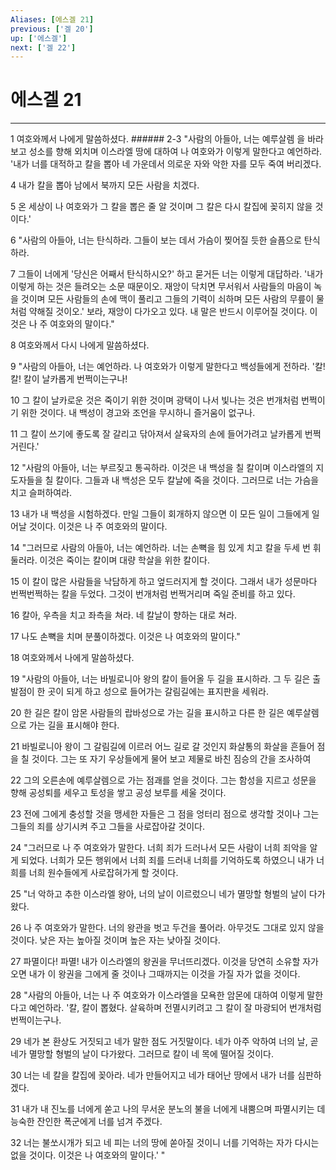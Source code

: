 ```yaml
---
Aliases: [에스겔 21]
previous: ['겔 20']
up: ['에스겔']
next: ['겔 22']
---
```

# 에스겔 21

***


1 여호와께서 나에게 말씀하셨다. ###### 2-3 "사람의 아들아, 너는 예루살렘 을 바라보고 성소를 향해 외치며 이스라엘 땅에 대하여 나 여호와가 이렇게 말한다고 예언하라. '내가 너를 대적하고 칼을 뽑아 네 가운데서 의로운 자와 악한 자를 모두 죽여 버리겠다. 

4 내가 칼을 뽑아 남에서 북까지 모든 사람을 치겠다. 

5 온 세상이 나 여호와가 그 칼을 뽑은 줄 알 것이며 그 칼은 다시 칼집에 꽂히지 않을 것이다.' 

6 "사람의 아들아, 너는 탄식하라. 그들이 보는 데서 가슴이 찢어질 듯한 슬픔으로 탄식하라. 

7 그들이 너에게 '당신은 어째서 탄식하시오?' 하고 묻거든 너는 이렇게 대답하라. '내가 이렇게 하는 것은 들려오는 소문 때문이오. 재앙이 닥치면 무서워서 사람들의 마음이 녹을 것이며 모든 사람들의 손에 맥이 풀리고 그들의 기력이 쇠하며 모든 사람의 무릎이 물처럼 약해질 것이오.' 보라, 재앙이 다가오고 있다. 내 말은 반드시 이루어질 것이다. 이것은 나 주 여호와의 말이다." 

8 여호와께서 다시 나에게 말씀하셨다. 

9 "사람의 아들아, 너는 예언하라. 나 여호와가 이렇게 말한다고 백성들에게 전하라. '칼! 칼! 칼이 날카롭게 번쩍이는구나! 

10 그 칼이 날카로운 것은 죽이기 위한 것이며 광택이 나서 빛나는 것은 번개처럼 번쩍이기 위한 것이다. 내 백성이 경고와 조언을 무시하니 즐거움이 없구나. 

11 그 칼이 쓰기에 좋도록 잘 갈리고 닦아져서 살육자의 손에 들어가려고 날카롭게 번쩍거린다.' 

12 "사람의 아들아, 너는 부르짖고 통곡하라. 이것은 내 백성을 칠 칼이며 이스라엘의 지도자들을 칠 칼이다. 그들과 내 백성은 모두 칼날에 죽을 것이다. 그러므로 너는 가슴을 치고 슬퍼하여라. 

13 내가 내 백성을 시험하겠다. 만일 그들이 회개하지 않으면 이 모든 일이 그들에게 일어날 것이다. 이것은 나 주 여호와의 말이다. 

14 "그러므로 사람의 아들아, 너는 예언하라. 너는 손뼉을 힘 있게 치고 칼을 두세 번 휘둘러라. 이것은 죽이는 칼이며 대량 학살을 위한 칼이다. 

15 이 칼이 많은 사람들을 낙담하게 하고 엎드러지게 할 것이다. 그래서 내가 성문마다 번쩍번쩍하는 칼을 두었다. 그것이 번개처럼 번쩍거리며 죽일 준비를 하고 있다. 

16 칼아, 우측을 치고 좌측을 쳐라. 네 칼날이 향하는 대로 쳐라. 

17 나도 손뼉을 치며 분풀이하겠다. 이것은 나 여호와의 말이다." 

18 여호와께서 나에게 말씀하셨다. 

19 "사람의 아들아, 너는 바빌로니아 왕의 칼이 들어올 두 길을 표시하라. 그 두 길은 출발점이 한 곳이 되게 하고 성으로 들어가는 갈림길에는 표지판을 세워라. 

20 한 길은 칼이 암몬 사람들의 랍바성으로 가는 길을 표시하고 다른 한 길은 예루살렘으로 가는 길을 표시해야 한다. 

21 바빌로니아 왕이 그 갈림길에 이르러 어느 길로 갈 것인지 화살통의 화살을 흔들어 점을 칠 것이다. 그는 또 자기 우상들에게 물어 보고 제물로 바친 짐승의 간을 조사하여 

22 그의 오른손에 예루살렘으로 가는 점괘를 얻을 것이다. 그는 함성을 지르고 성문을 향해 공성퇴를 세우고 토성을 쌓고 공성 보루를 세울 것이다. 

23 전에 그에게 충성할 것을 맹세한 자들은 그 점을 엉터리 점으로 생각할 것이나 그는 그들의 죄를 상기시켜 주고 그들을 사로잡아갈 것이다. 

24 "그러므로 나 주 여호와가 말한다. 너희 죄가 드러나서 모든 사람이 너희 죄악을 알게 되었다. 너희가 모든 행위에서 너희 죄를 드러내 너희를 기억하도록 하였으니 내가 너희를 너희 원수들에게 사로잡혀가게 할 것이다. 

25 "너 악하고 추한 이스라엘 왕아, 너의 날이 이르렀으니 네가 멸망할 형벌의 날이 다가왔다. 

26 나 주 여호와가 말한다. 너의 왕관을 벗고 두건을 풀어라. 아무것도 그대로 있지 않을 것이다. 낮은 자는 높아질 것이며 높은 자는 낮아질 것이다. 

27 파멸이다! 파멸! 내가 이스라엘의 왕권을 무너뜨리겠다. 이것을 당연히 소유할 자가 오면 내가 이 왕권을 그에게 줄 것이나 그때까지는 이것을 가질 자가 없을 것이다. 

28 "사람의 아들아, 너는 나 주 여호와가 이스라엘을 모욕한 암몬에 대하여 이렇게 말한다고 예언하라. '칼, 칼이 뽑혔다. 살육하며 전멸시키려고 그 칼이 잘 마광되어 번개처럼 번쩍이는구나. 

29 네가 본 환상도 거짓되고 네가 말한 점도 거짓말이다. 네가 아주 악하여 너의 날, 곧 네가 멸망할 형벌의 날이 다가왔다. 그러므로 칼이 네 목에 떨어질 것이다. 

30 너는 네 칼을 칼집에 꽂아라. 네가 만들어지고 네가 태어난 땅에서 내가 너를 심판하겠다. 

31 내가 내 진노를 너에게 쏟고 나의 무서운 분노의 불을 너에게 내뿜으며 파멸시키는 데 능숙한 잔인한 폭군에게 너를 넘겨 주겠다. 

32 너는 불쏘시개가 되고 네 피는 너의 땅에 쏟아질 것이니 너를 기억하는 자가 다시는 없을 것이다. 이것은 나 여호와의 말이다.' "
